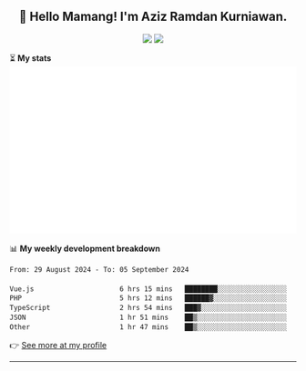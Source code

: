 <h2 align="center">👋 Hello Mamang! I'm Aziz Ramdan Kurniawan.</h2>  
<p align="center">
  <img src="https://komarev.com/ghpvc/?username=azizramdan">
  <img src="https://wakatime.com/badge/user/90056fa0-4c31-4eca-954e-2a3ac05896f9.svg">
</p>
    
⏳ **My stats**  
![](https://raw.githubusercontent.com/azizramdan/github-stats/master/generated/overview.svg#gh-dark-mode-only)

📊 **My weekly development breakdown**
<!--START_SECTION:waka-->

```txt
From: 29 August 2024 - To: 05 September 2024

Vue.js                     6 hrs 15 mins   ████████░░░░░░░░░░░░░░░░░   32.46 %
PHP                        5 hrs 12 mins   ██████▓░░░░░░░░░░░░░░░░░░   27.00 %
TypeScript                 2 hrs 54 mins   ███▓░░░░░░░░░░░░░░░░░░░░░   15.03 %
JSON                       1 hr 51 mins    ██▒░░░░░░░░░░░░░░░░░░░░░░   09.59 %
Other                      1 hr 47 mins    ██▒░░░░░░░░░░░░░░░░░░░░░░   09.28 %
```

<!--END_SECTION:waka-->
👉 [See more at my profile](https://wakatime.com/@azizramdan)
***
